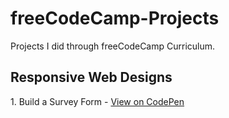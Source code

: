# freeCodeCamp-Projects
Projects I did through freeCodeCamp Curriculum.

<h2>Responsive Web Designs</h2>
<p>1. Build a Survey Form - <a href="https://codepen.io/jennietjia/pen/zYjwdKv">View on CodePen</a></p>

